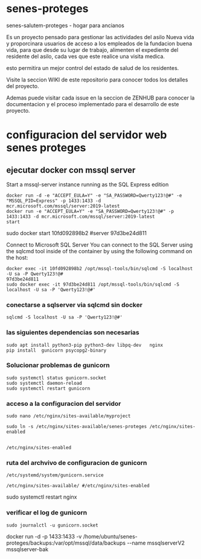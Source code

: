 # senes-proteges
senes-salutem-proteges - hogar para ancianos

Es un proyecto pensado para gestionar las actividades del asilo Nueva vida y proporcinara usuarios de acceso a los empleados de la fundacion buena vida, para que desde su lugar de trabajo, alimenten el expediente del residente del asilo, cada ves que este realice una visita medica.

esto permitira un mejor control del estado de salud de los residentes.

Visite la seccion WIKI de este repositorio para conocer todos los detalles del proyecto.

Ademas puede visitar cada issue en la seccion de ZENHUB para conocer la documentacion  y el proceso implementado para el desarrollo de este proyecto.

# configuracion del servidor web senes proteges


## ejecutar docker con mssql server 

Start a mssql-server instance running as the SQL Express edition
```
docker run -d -e "ACCEPT_EULA=Y" -e "SA_PASSWORD=Qwerty123!@#" -e "MSSQL_PID=Express" -p 1433:1433 -d mcr.microsoft.com/mssql/server:2019-latest
docker run -e "ACCEPT_EULA=Y" -e "SA_PASSWORD=Qwerty123!@#" -p 1433:1433 -d mcr.microsoft.com/mssql/server:2019-latest
start 
```
sudo docker start 10fd092898b2 #server 97d3be24d811

Connect to Microsoft SQL Server You can connect to the SQL Server using the sqlcmd tool inside of the container by using the following command on the host:
```
docker exec -it 10fd092898b2 /opt/mssql-tools/bin/sqlcmd -S localhost -U sa -P Qwerty123!@#
97d3be24d811
sudo docker exec -it 97d3be24d811 /opt/mssql-tools/bin/sqlcmd -S localhost -U sa -P 'Qwerty123!@#'
```
### conectarse a sqlserver via sqlcmd sin docker
```
sqlcmd -S localhost -U sa -P 'Qwerty123!@#'

```

### las siguientes dependencias son necesarias
```
sudo apt install python3-pip python3-dev libpq-dev   nginx 
pip install  gunicorn psycopg2-binary
```

### Solucionar problemas de gunicorn

```
sudo systemctl status gunicorn.socket
sudo systemctl daemon-reload
sudo systemctl restart gunicorn
```


### acceso a la configuracion del servidor 
```
sudo nano /etc/nginx/sites-available/myproject

sudo ln -s /etc/nginx/sites-available/senes-proteges /etc/nginx/sites-enabled 


/etc/nginx/sites-enabled
 ```


###  ruta del archvivo de configuracion de gunicorn 
```
/etc/systemd/system/gunicorn.service

/etc/nginx/sites-available/ #/etc/nginx/sites-enabled
```


sudo systemctl restart nginx

### verificar el log de gunicorn
```
sudo journalctl -u gunicorn.socket

```

docker run -d -p 1433:1433  -v /home/ubuntu/senes-proteges/backups:/var/opt/mssql/data/backups --name mssqlserverV2 mssqlserver-bak